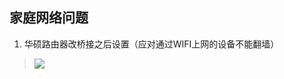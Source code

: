 ## 家庭网络问题
1. 华硕路由器改桥接之后设置（应对通过WIFI上网的设备不能翻墙）
> ![](https://ddns.smpi.top:10000/md_attachments/Pasted%20image%2020220210215713.png)